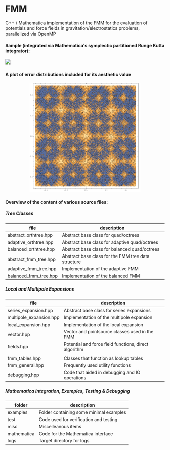 # FMM
C++ / Mathematica implementation of the FMM for the evaluation of potentials and force fields in gravitation/electrostatics problems, parallelized via OpenMP

#### Sample (integrated via Mathematica's symplectic partitioned Runge Kutta integrator): 
![](coll1.gif)
#### A plot of error distributions included for its aesthetic value
<p align = "center">
<img src="error_distribution.png" width="350"/>
</p>

#### Overview of the content of various source files: 

##### Tree Classes
| file| description | 
| -----------------------------  | ----------------------------- | 
| abstract_orthtree.hpp | Abstract base class for quad/octrees 
| adaptive_orthtree.hpp | Abstract base class for adaptive quad/octrees
| balanced_orthtree.hpp | Abstract base class for balanced quad/octrees
| abstract_fmm_tree.hpp | Abstract base class for the FMM tree data structure 
| adaptive_fmm_tree.hpp | Implementation of the adaptive FMM
| balanced_fmm_tree.hpp | Implementation of the balanced FMM

##### Local and Multipole Expansions
| file| description | 
| -----------------------------  | ----------------------------- | 
| series_expansion.hpp | Abstract base class for series expansions 
| multipole_expansion.hpp | Implementation of the multipole expansion
| local_expansion.hpp | Implementation of the local expansion
| vector.hpp | Vector and pointsource classes used in the FMM
| fields.hpp | Potential and force field functions, direct algorithm 
| | 
| fmm_tables.hpp | Classes that function as lookup tables 
| fmm_general.hpp | Frequently used utility functions 
| debugging.hpp | Code that aided in debugging and IO operations 

##### Mathematica Integration, Examples, Testing & Debugging
| folder | description | 
| -----------------------------  | ----------------------------- | 
| examples | Folder containing some minimal examples
| test | Code used for verification and testing
| misc | Miscelleanous items
| mathematica | Code for the Mathematica interface
| logs | Target directory for logs

